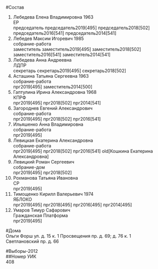 #Состав  
1. Лебедева Елена Владимировна 1963  
    ЕР  
    председатель председатель2019[495] председатель2018[502] председатель2016[541] председатель2014[541]  
2. Лебедев Максим Игоревич 1985  
    собрание-работа  
    заместитель заместитель2019[495] заместитель2018[502] заместитель2016[541] заместитель2014[541]  
3. Лебедева Анна Андреевна  
    ЛДПР  
    секретарь секретарь2019[495] секретарь2018[502]  
4. Асташина Татьяна Сергеевна 1963  
    собрание-работа  
    прг2019[495] заместитель2014[500]  
5. Гаптулина Ирина Александровна 1968  
    КПРФ  
    прг2019[495] прг2018[502] прг2014[541]  
6. Загороднев Евгений Александрович  
    собрание-работа  
    прг2019[495] прг2018[502] прг2016[541]  
7. Ильяшенко Анна Владимировна  
    собрание-работа  
    прг2019[495]  
8. Левицкая Екатерина Александровна  
    собрание-работа  
    прг2019[495] прг2018[502] прг2016[541] old[Кошкина Екатерина Александровна]  
9. Левицкий Роман Сергеевич  
    собрание-дом  
    прг2019[495] прг2018[502]  
10. Рохманова Татьяна Ивановна  
    СР  
    прг2019[495]  
11. Тимощенко Кирилл Валерьевич 1974  
    ЯБЛОКО  
    прг2019[495] прг2018[495] прг2016[495] прг2014[495]  
12. Умаров Тимур Сафарович  
    Гражданская Платформа  
    прг2019[495]  
  
#Дома  
Ольги Форш ул. д. 15 к. 1 Просвещения пр. д. 69; д. 76 к. 1 Светлановский пр. д. 66  
  
#Выборы-2012  
##Номер УИК  
408  
